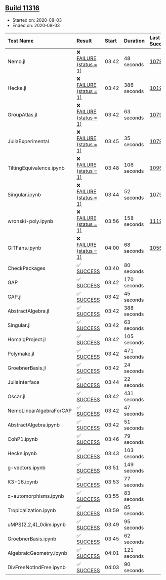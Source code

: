 ## [Build 11316](https://oscarci.mathematik.uni-kl.de/job/oscar/11316/)

* Started on: 2020-08-03
* Ended on: 2020-08-03

| Test Name    | Result | Start | Duration | Last Success | First Failure |
|:-------------|:-------|:------|:---------|:-------------|:--------------|
| Nemo.jl | ❌ [FAILURE (status = 1)](https://oscarci.mathematik.uni-kl.de/job/oscar/11316/artifact/logs/build-11316/Nemo.jl.log) | 03:42 | 48 seconds | [10790](https://oscarci.mathematik.uni-kl.de/job/oscar/10790/) | [10791](https://oscarci.mathematik.uni-kl.de/job/oscar/10791/) |
| Hecke.jl | ❌ [FAILURE (status = 1)](https://oscarci.mathematik.uni-kl.de/job/oscar/11316/artifact/logs/build-11316/Hecke.jl.log) | 03:42 | 386 seconds | [10197](https://oscarci.mathematik.uni-kl.de/job/oscar/10197/) | [10198](https://oscarci.mathematik.uni-kl.de/job/oscar/10198/) |
| GroupAtlas.jl | ❌ [FAILURE (status = 1)](https://oscarci.mathematik.uni-kl.de/job/oscar/11316/artifact/logs/build-11316/GroupAtlas.jl.log) | 03:42 | 63 seconds | [10790](https://oscarci.mathematik.uni-kl.de/job/oscar/10790/) | [10791](https://oscarci.mathematik.uni-kl.de/job/oscar/10791/) |
| JuliaExperimental | ❌ [FAILURE (status = 1)](https://oscarci.mathematik.uni-kl.de/job/oscar/11316/artifact/logs/build-11316/JuliaExperimental.log) | 03:45 | 35 seconds | [10790](https://oscarci.mathematik.uni-kl.de/job/oscar/10790/) | [10791](https://oscarci.mathematik.uni-kl.de/job/oscar/10791/) |
| TiltingEquivalence.ipynb | ❌ [FAILURE (status = 1)](https://oscarci.mathematik.uni-kl.de/job/oscar/11316/artifact/logs/build-11316/TiltingEquivalence.ipynb.log) | 03:48 | 106 seconds | [10962](https://oscarci.mathematik.uni-kl.de/job/oscar/10962/) | [10963](https://oscarci.mathematik.uni-kl.de/job/oscar/10963/) |
| Singular.ipynb | ❌ [FAILURE (status = 1)](https://oscarci.mathematik.uni-kl.de/job/oscar/11316/artifact/logs/build-11316/Singular.ipynb.log) | 03:44 | 52 seconds | [10790](https://oscarci.mathematik.uni-kl.de/job/oscar/10790/) | [10791](https://oscarci.mathematik.uni-kl.de/job/oscar/10791/) |
| wronski-poly.ipynb | ❌ [FAILURE (status = 1)](https://oscarci.mathematik.uni-kl.de/job/oscar/11316/artifact/logs/build-11316/wronski-poly.ipynb.log) | 03:56 | 158 seconds | [11192](https://oscarci.mathematik.uni-kl.de/job/oscar/11192/) | [11193](https://oscarci.mathematik.uni-kl.de/job/oscar/11193/) |
| GITFans.ipynb | ❌ [FAILURE (status = 1)](https://oscarci.mathematik.uni-kl.de/job/oscar/11316/artifact/logs/build-11316/GITFans.ipynb.log) | 04:00 | 68 seconds | [10566](https://oscarci.mathematik.uni-kl.de/job/oscar/10566/) | [10567](https://oscarci.mathematik.uni-kl.de/job/oscar/10567/) |
| CheckPackages | ✅ [SUCCESS](https://oscarci.mathematik.uni-kl.de/job/oscar/11316/artifact/logs/build-11316/CheckPackages.log) | 03:40 | 80 seconds |  |  |
| GAP | ✅ [SUCCESS](https://oscarci.mathematik.uni-kl.de/job/oscar/11316/artifact/logs/build-11316/GAP.log) | 03:42 | 170 seconds |  |  |
| GAP.jl | ✅ [SUCCESS](https://oscarci.mathematik.uni-kl.de/job/oscar/11316/artifact/logs/build-11316/GAP.jl.log) | 03:42 | 45 seconds |  |  |
| AbstractAlgebra.jl | ✅ [SUCCESS](https://oscarci.mathematik.uni-kl.de/job/oscar/11316/artifact/logs/build-11316/AbstractAlgebra.jl.log) | 03:42 | 388 seconds |  |  |
| Singular.jl | ✅ [SUCCESS](https://oscarci.mathematik.uni-kl.de/job/oscar/11316/artifact/logs/build-11316/Singular.jl.log) | 03:42 | 63 seconds |  |  |
| HomalgProject.jl | ✅ [SUCCESS](https://oscarci.mathematik.uni-kl.de/job/oscar/11316/artifact/logs/build-11316/HomalgProject.jl.log) | 03:42 | 105 seconds |  |  |
| Polymake.jl | ✅ [SUCCESS](https://oscarci.mathematik.uni-kl.de/job/oscar/11316/artifact/logs/build-11316/Polymake.jl.log) | 03:42 | 471 seconds |  |  |
| GroebnerBasis.jl | ✅ [SUCCESS](https://oscarci.mathematik.uni-kl.de/job/oscar/11316/artifact/logs/build-11316/GroebnerBasis.jl.log) | 03:42 | 24 seconds |  |  |
| JuliaInterface | ✅ [SUCCESS](https://oscarci.mathematik.uni-kl.de/job/oscar/11316/artifact/logs/build-11316/JuliaInterface.log) | 03:44 | 22 seconds |  |  |
| Oscar.jl | ✅ [SUCCESS](https://oscarci.mathematik.uni-kl.de/job/oscar/11316/artifact/logs/build-11316/Oscar.jl.log) | 03:42 | 431 seconds |  |  |
| NemoLinearAlgebraForCAP | ✅ [SUCCESS](https://oscarci.mathematik.uni-kl.de/job/oscar/11316/artifact/logs/build-11316/NemoLinearAlgebraForCAP.log) | 03:42 | 47 seconds |  |  |
| AbstractAlgebra.ipynb | ✅ [SUCCESS](https://oscarci.mathematik.uni-kl.de/job/oscar/11316/artifact/logs/build-11316/AbstractAlgebra.ipynb.log) | 03:42 | 51 seconds |  |  |
| CohP1.ipynb | ✅ [SUCCESS](https://oscarci.mathematik.uni-kl.de/job/oscar/11316/artifact/logs/build-11316/CohP1.ipynb.log) | 03:46 | 79 seconds |  |  |
| Hecke.ipynb | ✅ [SUCCESS](https://oscarci.mathematik.uni-kl.de/job/oscar/11316/artifact/logs/build-11316/Hecke.ipynb.log) | 03:43 | 103 seconds |  |  |
| g-vectors.ipynb | ✅ [SUCCESS](https://oscarci.mathematik.uni-kl.de/job/oscar/11316/artifact/logs/build-11316/g-vectors.ipynb.log) | 03:51 | 149 seconds |  |  |
| K3-16.ipynb | ✅ [SUCCESS](https://oscarci.mathematik.uni-kl.de/job/oscar/11316/artifact/logs/build-11316/K3-16.ipynb.log) | 03:53 | 77 seconds |  |  |
| c-automorphisms.ipynb | ✅ [SUCCESS](https://oscarci.mathematik.uni-kl.de/job/oscar/11316/artifact/logs/build-11316/c-automorphisms.ipynb.log) | 03:55 | 83 seconds |  |  |
| Tropicalization.ipynb | ✅ [SUCCESS](https://oscarci.mathematik.uni-kl.de/job/oscar/11316/artifact/logs/build-11316/Tropicalization.ipynb.log) | 03:59 | 85 seconds |  |  |
| uMPS(2,2,4)_0dim.ipynb | ✅ [SUCCESS](https://oscarci.mathematik.uni-kl.de/job/oscar/11316/artifact/logs/build-11316/uMPS-2-2-4-_0dim.ipynb.log) | 03:49 | 95 seconds |  |  |
| GroebnerBasis.ipynb | ✅ [SUCCESS](https://oscarci.mathematik.uni-kl.de/job/oscar/11316/artifact/logs/build-11316/GroebnerBasis.ipynb.log) | 03:45 | 62 seconds |  |  |
| AlgebraicGeometry.ipynb | ✅ [SUCCESS](https://oscarci.mathematik.uni-kl.de/job/oscar/11316/artifact/logs/build-11316/AlgebraicGeometry.ipynb.log) | 04:01 | 121 seconds |  |  |
| DivFreeNotIndFree.ipynb | ✅ [SUCCESS](https://oscarci.mathematik.uni-kl.de/job/oscar/11316/artifact/logs/build-11316/DivFreeNotIndFree.ipynb.log) | 04:03 | 90 seconds |  |  |
